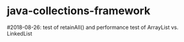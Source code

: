 # java-collections-framework

#2018-08-26:
test of retainAll() and performance test of ArrayList vs. LinkedList

